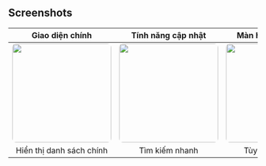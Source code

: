 ## Screenshots

| Giao diện chính | Tính năng cập nhật | Màn hình thêm todo |
|:---------------:|:------------------:|:----------------:|
| <img src="images/screenshot1.png?raw=true" width="200" style="border-radius: 8px;"> | <img src="images/screenshot2.png?raw=true" width="200" style="border-radius: 8px;"> | <img src="images/screenshot3.png?raw=true" width="200" style="border-radius: 8px;"> |
| Hiển thị danh sách chính | Tìm kiếm nhanh | Tùy chỉnh cài đặt |

